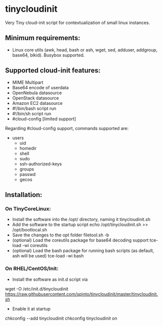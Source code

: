 # tinycloudinit #
Very Tiny cloud-init script for contextualization of small linux instances.

## Minimum requirements:
 - Linux core utils (awk, head, bash or ash, wget, sed, adduser, addgroup, base64, blkid). Busybox supported.

## Supported cloud-init features:
 - MIME Multipart
 - Base64 encode of userdata
 - OpenNebula datasource
 - OpenStack datasource
 - Amazon EC2 datasource
 - #!/bin/bash script run
 - #!/bin/sh script run
 - #cloud-config [limited support]

Regarding #cloud-config support, commands supported are:
 - users
   - uid
   - homedir
   - shell
   - sudo
   - ssh-authorized-keys
   - groups
   - passwd
   - gecos

## Installation:
### On TinyCoreLinux:
   - Install the software into the /opt/ directory, naming it tinycloudinit.sh
   - Add the software to the startup script
 echo /opt/tinycloudinit.sh >> /opt/bootlocal.sh
   - Save the changes to the opt folder
 filetool.sh -b
   - (optional) Load the coreutils package for base64 decoding support
 tce-load -wi coreutils
   - (optional) Load the bash package for running bash scripts (as default, ash will be used)
 tce-load -wi bash

### On RHEL/CentOS/Init:
   - Install the software as init.d script via
 
 wget -O /etc/init.d/tinycloudinit https://raw.githubusercontent.com/spinto/tinycloudinit/master/tinycloudinit.sh

   - Enable it at startup
 
 chkconfig --add tinycloudinit
 chkconfig tinycloudinit on
